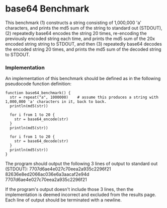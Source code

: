 # base64 Benchmark

This benchmark (1) constructs a string consisting of 1,000,000 'a' characters, and prints the md5 sum of the string to standard out (STDOUT), (2) repeatedly base64 encodes the string 20 times, re-encoding the previously encoded string each time, and prints the md5 sum of the 20x encoded string string to STDOUT, and then (3) repeatedly base64 decodes the encoded string 20 times, and prints the md5 sum of the decoded string to STDOUT.

### Implementation

An implementation of this benchmark should be defined as in the following pseudocode function definition:

```
function base64_benchmark() {
  str = repeat("a", 1000000)    # assume this produces a string with 1,000,000 'a' characters in it, back to back.
  println(md5(str))

  for i from 1 to 20 {
    str = base64_encode(str)
  }
  println(md5(str))

  for i from 1 to 20 {
    str = base64_decode(str)
  }
  println(md5(str))
}
```

The program should output the following 3 lines of output to standard out (STDOUT):
7707d6ae4e027c70eea2a935c2296f21
82636e8ed2066ac036e6a3aacaf2e94d
7707d6ae4e027c70eea2a935c2296f21

If the program's output doesn't include those 3 lines, then the implementation is deemed incorrect and excluded from the results page. Each line of output should be terminated with a newline.